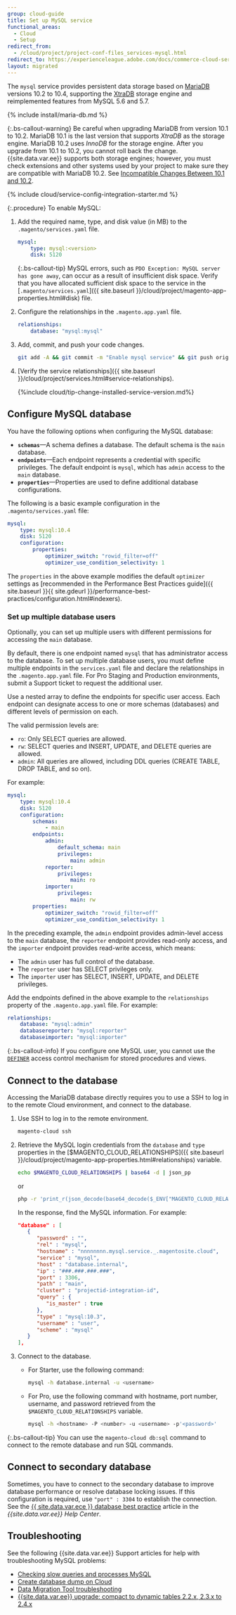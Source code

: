 ```yaml
---
group: cloud-guide
title: Set up MySQL service
functional_areas:
  - Cloud
  - Setup
redirect_from:
  - /cloud/project/project-conf-files_services-mysql.html
redirect_to: https://experienceleague.adobe.com/docs/commerce-cloud-service/user-guide/configure/service/mysql.html
layout: migrated
---
```


The `mysql` service provides persistent data storage based on [MariaDB](https://mariadb.com/) versions 10.2 to 10.4, supporting the [XtraDB](https://www.percona.com/software/mysql-database/percona-server/xtradb) storage engine and reimplemented features from MySQL 5.6 and 5.7.

{% include install/maria-db.md %}

{:.bs-callout-warning}
Be careful when upgrading MariaDB from version 10.1 to 10.2. MariaDB 10.1 is the last version that supports _XtraDB_ as the storage engine.  MariaDB 10.2 uses _InnoDB_ for the storage engine. After you upgrade from 10.1 to 10.2, you cannot roll back the change. {{site.data.var.ee}} supports both storage engines; however, you must check extensions and other systems used by your project to make sure they are compatible with MariaDB 10.2. See [Incompatible Changes Between 10.1 and 10.2](https://mariadb.com/kb/en/upgrading-from-mariadb-101-to-mariadb-102/#incompatible-changes-between-101-and-102).

{% include cloud/service-config-integration-starter.md %}

{:.procedure}
To enable MySQL:

1. Add the required name, type, and disk value (in MB) to the `.magento/services.yaml` file.

   ```yaml
   mysql:
       type: mysql:<version>
       disk: 5120
   ```

   {:.bs-callout-tip}
   MySQL errors, such as `PDO Exception: MySQL server has gone away`, can occur as a result of insufficient disk space. Verify that you have allocated sufficient disk space to the service in the [`.magento/services.yaml`]({{ site.baseurl }}/cloud/project/magento-app-properties.html#disk) file.

1. Configure the relationships in the `.magento.app.yaml` file.

   ```yaml
   relationships:
       database: "mysql:mysql"
   ```

1. Add, commit, and push your code changes.

   ```bash
   git add -A && git commit -m "Enable mysql service" && git push origin <branch-name>
   ```

1. [Verify the service relationships]({{ site.baseurl }}/cloud/project/services.html#service-relationships).

   {%include cloud/tip-change-installed-service-version.md%}

## Configure MySQL database

You have the following options when configuring the MySQL database:

-  **`schemas`**—A schema defines a database. The default schema is the `main` database.
-  **`endpoints`**—Each endpoint represents a credential with specific privileges. The default endpoint is `mysql`, which has `admin` access to the `main` database.
-  **`properties`**—Properties are used to define additional database configurations.

The following is a basic example configuration in the `.magento/services.yaml` file:

```yaml
mysql:
    type: mysql:10.4
    disk: 5120
    configuration:
        properties:
            optimizer_switch: "rowid_filter=off"
            optimizer_use_condition_selectivity: 1
```

The `properties` in the above example modifies the default `optimizer` settings as [recommended in the Performance Best Practices guide]({{ site.baseurl }}{{ site.gdeurl }}/performance-best-practices/configuration.html#indexers).

### Set up multiple database users

Optionally, you can set up multiple users with different permissions for accessing the `main` database.

By default, there is one endpoint named `mysql` that has administrator access to the database. To set up multiple database users, you must define multiple endpoints in the `services.yaml` file and declare the relationships in the `.magento.app.yaml` file. For Pro Staging and Production environments, submit a Support ticket to request the additional user.

Use a nested array to define the endpoints for specific user access. Each endpoint can designate access to one or more schemas (databases) and different levels of permission on each.

The valid permission levels are:

-  `ro`: Only SELECT queries are allowed.
-  `rw`: SELECT queries and INSERT, UPDATE, and DELETE queries are allowed.
-  `admin`: All queries are allowed, including DDL queries (CREATE TABLE, DROP TABLE, and so on).

For example:

```yaml
mysql:
    type: mysql:10.4
    disk: 5120
    configuration:
        schemas:
            - main
        endpoints:
            admin:
                default_schema: main
                privileges:
                    main: admin
            reporter:
                privileges:
                    main: ro
            importer:
                privileges:
                    main: rw
        properties:
            optimizer_switch: "rowid_filter=off"
            optimizer_use_condition_selectivity: 1
```

In the preceding example, the `admin` endpoint provides admin-level access to the `main` database, the `reporter` endpoint provides read-only access, and the `importer` endpoint provides read-write access, which means:

-  The `admin` user has full control of the database.
-  The `reporter` user has SELECT privileges only.
-  The `importer` user has SELECT, INSERT, UPDATE, and DELETE privileges.

Add the endpoints defined in the above example to the `relationships` property of the `.magento.app.yaml` file. For example:

```yaml
relationships:
    database: "mysql:admin"
    databasereporter: "mysql:reporter"
    databaseimporter: "mysql:importer"
```

{:.bs-callout-info}
If you configure one MySQL user, you cannot use the [`DEFINER`](https://dev.mysql.com/doc/refman/5.6/en/show-grants.html) access control mechanism for stored procedures and views.

## Connect to the database

Accessing the MariaDB database directly requires you to use a SSH to log in to the remote Cloud environment, and connect to the database.

1. Use SSH to log in to the remote environment.

   ```bash
   magento-cloud ssh
   ```

1. Retrieve the MySQL login credentials from the `database` and `type` properties in the [$MAGENTO_CLOUD_RELATIONSHIPS]({{ site.baseurl }}/cloud/project/magento-app-properties.html#relationships) variable.

   ```bash
   echo $MAGENTO_CLOUD_RELATIONSHIPS | base64 -d | json_pp
   ```

   or

   ```bash
   php -r 'print_r(json_decode(base64_decode($_ENV["MAGENTO_CLOUD_RELATIONSHIPS"])));'
   ```

   In the response, find the MySQL information. For example:

   ```json
   "database" : [
      {
         "password" : "",
         "rel" : "mysql",
         "hostname" : "nnnnnnnn.mysql.service._.magentosite.cloud",
         "service" : "mysql",
         "host" : "database.internal",
         "ip" : "###.###.###.###",
         "port" : 3306,
         "path" : "main",
         "cluster" : "projectid-integration-id",
         "query" : {
            "is_master" : true
         },
         "type" : "mysql:10.3",
         "username" : "user",
         "scheme" : "mysql"
      }
   ],
   ```

1. Connect to the database.

   -  For Starter, use the following command:

      ```bash
      mysql -h database.internal -u <username>
      ```

   -  For Pro, use the following command with hostname, port number, username, and password retrieved from the `$MAGENTO_CLOUD_RELATIONSHIPS` variable.

      ```bash
      mysql -h <hostname> -P <number> -u <username> -p'<password>'
      ```

{:.bs-callout-tip}
You can use the `magento-cloud db:sql` command to connect to the remote database and run SQL commands.

## Connect to secondary database

Sometimes, you have to connect to the secondary database to improve database performance or resolve database locking issues. If this configuration is required, use `"port" : 3304` to establish the connection. See the [{{ site.data.var.ece }} database best practice](https://support.magento.com/hc/en-us/articles/360049045351) article in the _{{site.data.var.ee}} Help Center_.

## Troubleshooting

See the following {{site.data.var.ee}} Support articles for help with troubleshooting MySQL problems:

-  [Checking slow queries and processes MySQL](https://support.magento.com/hc/en-us/articles/360030903091-Checking-slow-queries-and-processes-MySQL-)
-  [Create database dump on Cloud](https://support.magento.com/hc/en-us/articles/360003254334-Create-database-dump-on-Cloud)
-  [Data Migration Tool troubleshooting](https://support.magento.com/hc/en-us/articles/360033020451-Data-Migration-Tool-troubleshooting)
-  [{{site.data.var.ee}} upgrade: compact to dynamic tables 2.2.x, 2.3.x to 2.4.x](https://support.magento.com/hc/en-us/articles/360048389631-Magento-upgrade-compact-to-dynamic-tables-2-2-x-2-3-x-to-2-4-x-)
